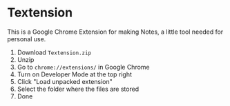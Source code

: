 # Textension
 This is a Google Chrome Extension for making Notes, a little tool needed for personal use.

1. Download `Textension.zip`
2. Unzip
3. Go to `chrome://extensions/` in Google Chrome
4. Turn on Developer Mode at the top right
5. Click "Load unpacked extension"
6. Select the folder where the files are stored
7. Done
